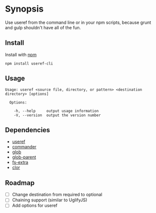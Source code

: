 # Synopsis

Use useref from the command line or in your npm scripts, because grunt and gulp shouldn't have all of the fun.

## Install

Install with [npm](https://www.npmjs.com/)

`npm install useref-cli`

## Usage

````
Usage: useref <source file, directory, or pattern> <destination directory> [options]

  Options:

    -h, --help     output usage information
    -V, --version  output the version number

````

## Dependencies
* [useref](https://github.com/jonkemp/useref)
* [commander](https://github.com/tj/commander.js)
* [glob](https://github.com/isaacs/node-glob)
* [glob-parent](https://github.com/es128/glob-parent)
* [fs-extra](https://github.com/jprichardson/node-fs-extra)
* [clor](https://github.com/bucaran/clor)

## Roadmap
- [ ] Change destination from required to optional
- [ ] Chaining support (similar to UglifyJS)
- [ ] Add options for useref
